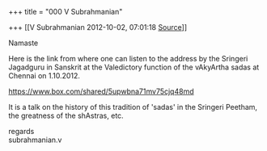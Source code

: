 +++
title = "000 V Subrahmanian"

+++
[[V Subrahmanian	2012-10-02, 07:01:18 [Source](https://groups.google.com/g/bvparishat/c/FI6hRLVrf6k)]]



Namaste  
  
Here is the link from where one can listen to the address by the Sringeri Jagadguru in Sanskrit at the Valedictory function of the vAkyArtha sadas at Chennai on 1.10.2012.  
  
<https://www.box.com/shared/5upwbna71mv75cjq48md>  
  
It is a talk on the history of this tradition of 'sadas' in the Sringeri Peetham, the greatness of the shAstras, etc.  
  
regards  
subrahmanian.v  

